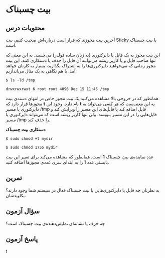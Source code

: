 # بیت چسبناک

## محتویات درس

آخرین بیت مجوزی که قرار است درباره‌اش صحبت کنیم، بیت Sticky یا بیت چسبناک است.

این بیت مجوز به یک فایل یا دایرکتوری (به زبان ساده فولدر) می‌چسبد. به این معنی که تنها صاحب فایل و یا کاربر ریشه می‌توانند آن فایل را حذف یا دستکاری کنند. این بیت مجوز زمانی که می‌خواهید دایرکتوری‌ها را به اشتراک بگذارید، بسیار به کارتان خواهد آمد. با هم نگاهی به یک مثال می‌اندازیم:

```$ ls -ld /tmp```

```drwxrwxrwxt 6 root root 4096 Dec 15 11:45 /tmp```

همانطور که در خروجی بالا مشاهده می‌کنید یک بیت مجوز خاص در انتهای دسته‌ی بیت مجوزها قرار دارد که **t** نام دارد. وجود این **t** به این معنی‌ست که هر کسی می‌تواند به دایرکتوری یا مسیر ‎/tmp فایل اضافه کند یا فایل‌های این مسیر را ویرایش کند و فایل‌هایی را در این مسیر بنویسد، ولی تنها کاربر ریشه است که می‌تواند دایرکتوری یا مسیر ‎/tmp را حذف کند.

**دستکاری بیت چسبناک**

```$ sudo chmod +t mydir```

```$ sudo chmod 1755 mydir```

عددِ نماینده‌ی بیتِ چسبناک **1** است. همانطور که مشاهده می‌کند برای تغییر این بیت بایستی عدد 1 را به ابتدای سری عددی مجوزها اضافه کنید.

## تمرین

به نظرتان چه فایل یا دایرکتوری‌هایی با بیت چسبناک فعال در سیستم شما وجود دارند؟ بکاویدشان.

## سؤال آزمون

چه حرف یا نشانه‌ای نمایش‌دهنده‌ی بیت چسبناک است؟

## پاسخ آزمون

t

